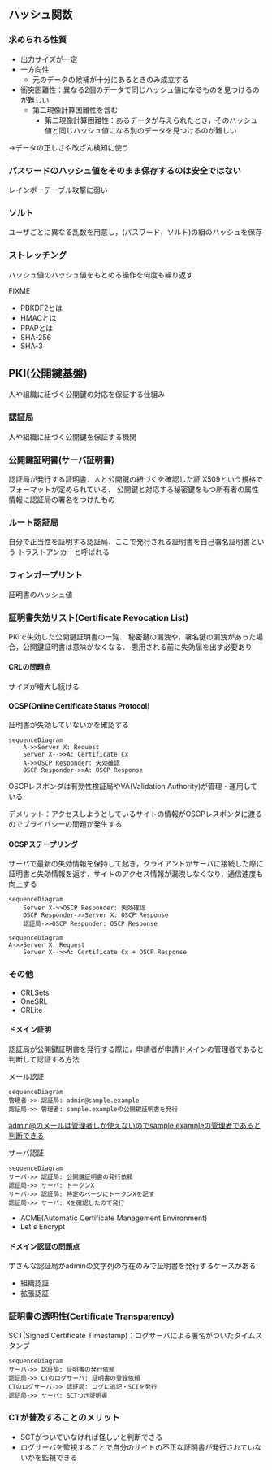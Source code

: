 ## ハッシュ関数
### 求められる性質
- 出力サイズが一定
- 一方向性
  - 元のデータの候補が十分にあるときのみ成立する
- 衝突困難性：異なる2個のデータで同じハッシュ値になるものを見つけるのが難しい
  - 第二現像計算困難性を含む
    - 第二現像計算困難性：あるデータが与えられたとき，そのハッシュ値と同じハッシュ値になる別のデータを見つけるのが難しい

→データの正しさや改ざん検知に使う

### パスワードのハッシュ値をそのまま保存するのは安全ではない
レインボーテーブル攻撃に弱い

### ソルト
ユーザごとに異なる乱数を用意し，(パスワード，ソルト)の組のハッシュを保存

### ストレッチング
ハッシュ値のハッシュ値をもとめる操作を何度も繰り返す

FIXME
- PBKDF2とは
- HMACとは
- PPAPとは
- SHA-256
- SHA-3


## PKI(公開鍵基盤)
人や組織に紐づく公開鍵の対応を保証する仕組み

### 認証局
人や組織に紐づく公開鍵を保証する機関

### 公開鍵証明書(サーバ証明書)
認証局が発行する証明書．人と公開鍵の紐づくを確認した証
X509という規格でフォーマットが定められている．
公開鍵と対応する秘密鍵をもつ所有者の属性情報に認証局の署名をつけたもの

### ルート認証局
自分で正当性を証明する認証局．ここで発行される証明書を自己署名証明書という
トラストアンカーと呼ばれる

### フィンガープリント
証明書のハッシュ値

### 証明書失効リスト(Certificate Revocation List)
PKIで失効した公開鍵証明書の一覧．
秘密鍵の漏洩や，署名鍵の漏洩があった場合，公開鍵証明書は意味がなくなる．
悪用される前に失効届を出す必要あり

#### CRLの問題点
サイズが増大し続ける

#### OCSP(Online Certificate Status Protocol)
証明書が失効していないかを確認する

```mermaid
sequenceDiagram
    A->>Server X: Request
    Server X-->>A: Certificate Cx
    A->>OSCP Responder: 失効確認
    OSCP Responder->>A: OSCP Response
```

OSCPレスポンダは有効性検証局やVA(Validation Authority)が管理・運用している

デメリット：アクセスしようとしているサイトの情報がOSCPレスポンダに渡るのでプライバシーの問題が発生する

#### OCSPステープリング
サーバで最新の失効情報を保持して起き，クライアントがサーバに接続した際に証明書と失効情報を返す．サイトのアクセス情報が漏洩しなくなり，通信速度も向上する

```mermaid
sequenceDiagram
    Server X->>OSCP Responder: 失効確認
    OSCP Responder->>Server X: OSCP Response
    認証局->>OSCP Responder: OSCP Response
```

```mermaid
sequenceDiagram
A->>Server X: Request
    Server X-->>A: Certificate Cx + OSCP Response
```

### その他
- CRLSets
- OneSRL
- CRLite

#### ドメイン証明
認証局が公開鍵証明書を発行する際に，申請者が申請ドメインの管理者であると判断して認証する方法

メール認証
```mermaid
sequenceDiagram
管理者->> 認証局: admin@sample.example
認証局->> 管理者: sample.exampleの公開鍵証明書を発行
```
admin@のメールは管理者しか使えないのでsample.exampleの管理者であると判断できる

サーバ認証
```mermaid
sequenceDiagram
サーバ->> 認証局: 公開鍵証明書の発行依頼
認証局->> サーバ: トークンX
サーバ->> 認証局: 特定のページにトークンXを記す
認証局->> サーバ: Xを確認したので発行
```

- ACME(Automatic Certificate Management Environment)
- Let's Encrypt

#### ドメイン認証の問題点
ずさんな認証局がadminの文字列の存在のみで証明書を発行するケースがある


- 組織認証
- 拡張認証

### 証明書の透明性(Certificate Transparency)
SCT(Signed Certificate Timestamp)：ログサーバによる署名がついたタイムスタンプ
```mermaid
sequenceDiagram
サーバ->> 認証局: 証明書の発行依頼
認証局->> CTのログサーバ: 証明書の登録依頼
CTのログサーバ->> 認証局: ログに追記・SCTを発行
認証局->> サーバ: SCTつき証明書
```

### CTが普及することのメリット
- SCTがついていなければ怪しいと判断できる
- ログサーバを監視することで自分のサイトの不正な証明書が発行されていないかを監視できる

